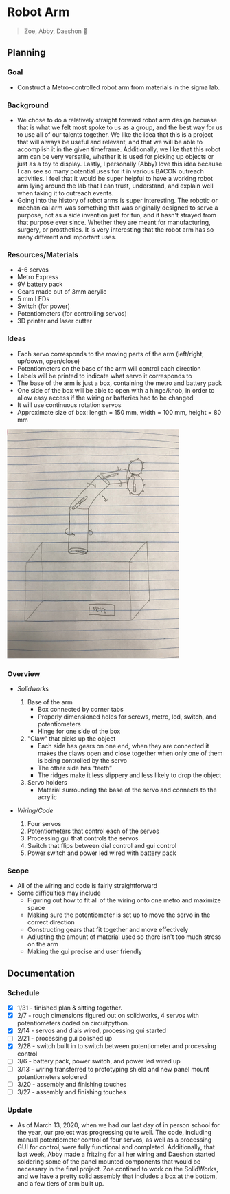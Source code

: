 # Robot Arm 
> Zoe, Abby, Daeshon :robot:

## Planning

### Goal
- Construct a Metro-controlled robot arm from materials in the sigma lab.

### Background
- We chose to do a relatively straight forward robot arm design becuase that is what we felt most spoke to us as a group, and the best way for us to use all of our talents together. We like the idea that this is a project that will always be useful and relevant, and that we will be able to accomplish it in the given timeframe. Additionally, we like that this robot arm can be very versatile, whether it is used for picking up objects or just as a toy to display. Lastly, I personally (Abby) love this idea because I can see so many potential uses for it in various BACON outreach activities. I feel that it would be super helpful to have a working robot arm lying around the lab that I can trust, understand, and explain well when taking it to outreach events.
- Going into the history of robot arms is super interesting. The robotic or mechanical arm was something that was originally designed to serve a purpose, not as a side invention just for fun, and it hasn't strayed from that purpose ever since. Whether they are meant for manufacturing, surgery, or prosthetics. It is very interesting that the robot arm has so many different and important uses.

### Resources/Materials
- 4-6 servos
- Metro Express
- 9V battery pack
- Gears made out of 3mm acrylic
- 5 mm LEDs
- Switch (for power)
- Potentiometers (for controlling servos) 
- 3D printer and laser cutter

### Ideas
- Each servo corresponds to the moving parts of the arm (left/right, up/down, open/close)
 - Potentiometers on the base of the arm will control each direction
- Labels will be printed to indicate what servo it corresponds to
- The base of the arm is just a box, containing the metro and battery pack
- One side of the box will be able to open with a hinge/knob, in order to allow easy access if the wiring or batteries    had to be changed
- It will use continuous rotation servos
- Approximate size of box: length = 150 mm, width = 100 mm, height = 80 mm
<img src="Media/robot.jpg" width="400">

### Overview
- *Solidworks*
  1. Base of the arm
     - Box connected by corner tabs
     - Properly dimensioned holes for screws, metro, led, switch, and potentiometers
     - Hinge for one side of the box
  2. "Claw” that picks up the object
     - Each side has gears on one end, when they are connected it makes the claws open and close together when only one         of them is being controlled by the servo
     - The other side has “teeth”
     - The ridges make it less slippery and less likely to drop the object
  3. Servo holders 
     - Material surrounding the base of the servo and connects to the acrylic
    
- *Wiring/Code*
  1. Four servos
  2. Potentiometers that control each of the servos
  3. Processing gui that controls the servos
  4. Switch that flips between dial control and gui control
  5. Power switch and power led wired with battery pack
  
### Scope
- All of the wiring and code is fairly straightforward
- Some difficulties may include
  - Figuring out how to fit all of the wiring onto one metro and maximize space
  - Making sure the potentiometer is set up to move the servo in the correct direction 
  - Constructing gears that fit together and move effectively
  - Adjusting the amount of material used so there isn't too much stress on the arm
  - Making the gui precise and user friendly

## Documentation

### Schedule
- [x] 1/31 - finished plan & sitting together.
- [x] 2/7 - rough dimensions figured out on solidworks, 4 servos with potentiometers coded on circuitpython.
- [x] 2/14 - servos and dials wired, processing gui started
- [ ] 2/21 - processing gui polished up
- [x] 2/28 - switch built in to switch between potentiometer and processing control
- [ ] 3/6 - battery pack, power switch, and power led wired up
- [ ] 3/13 - wiring transferred to prototyping shield and new panel mount potentiometers soldered
- [ ] 3/20 - assembly and finishing touches
- [ ] 3/27 - assembly and finishing touches

### Update
- As of March 13, 2020, when we had our last day of in person school for the year, our project was progressing quite well. The code, including manual potentiometer control of four servos, as well as a processing GUI for control, were fully functional and completed. Additionally, that last week, Abby made a fritzing for all her wiring and Daeshon started soldering some of the panel mounted components that would be necessary in the final project. Zoe contined to work on the SolidWorks, and we have a pretty solid assembly that includes a box at the bottom, and a few tiers of arm built up. 

